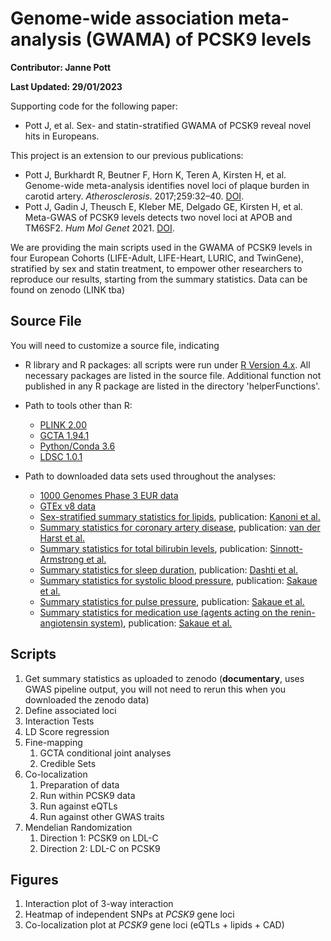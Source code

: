 # Genome-wide association meta-analysis (GWAMA) of PCSK9 levels

**Contributor: Janne Pott**

**Last Updated: 29/01/2023**

Supporting code for the following paper:

* Pott J, et al. Sex- and statin-stratified GWAMA of PCSK9 reveal novel hits in Europeans. 

This project is an extension to our previous publications:

* Pott J, Burkhardt R, Beutner F, Horn K, Teren A, Kirsten H, et al. Genome-wide meta-analysis identifies novel loci of plaque burden in carotid artery. _Atherosclerosis_. 2017;259:32–40. [DOI](https://doi.org/10.1016/j.atherosclerosis.2017.02.018).
* Pott J, Gadin J, Theusch E, Kleber ME, Delgado GE, Kirsten H, et al. Meta-GWAS of PCSK9 levels detects two novel loci at APOB and TM6SF2. _Hum Mol Genet_ 2021. [DOI](https://doi.org/10.1093/hmg/ddab279).

We are providing the main scripts used in the GWAMA of PCSK9 levels in four European Cohorts (LIFE-Adult, LIFE-Heart, LURIC, and TwinGene), stratified by sex and statin treatment, to empower other researchers to reproduce our results, starting from the summary statistics. Data can be found on zenodo (LINK tba)

## Source File

You will need to customize a source file, indicating

- R library and R packages: all scripts were run under [R Version 4.x](https://cran.r-project.org/). All necessary packages are listed in the source file. Additional function not published in any R package are listed in the directory 'helperFunctions'. 
- Path to tools other than R: 

    - [PLINK 2.00](https://www.cog-genomics.org/plink/2.0/)
    - [GCTA 1.94.1](https://yanglab.westlake.edu.cn/software/gcta/#Download)
    - [Python/Conda 3.6](https://www.anaconda.com/products/individual)
    - [LDSC 1.0.1](https://github.com/bulik/ldsc)

- Path to downloaded data sets used throughout the analyses:

    - [1000 Genomes Phase 3 EUR data](https://www.internationalgenome.org/data-portal/data-collection/phase-3)
    - [GTEx v8 data](https://gtexportal.org/home/protectedDataAccess)
    - [Sex-stratified summary statistics for lipids](http://csg.sph.umich.edu/willer/public/glgc-lipids2021/), publication: [Kanoni et al.](https://genomebiology.biomedcentral.com/articles/10.1186/s13059-022-02837-1)
    - [Summary statistics for coronary artery disease](https://data.mendeley.com/datasets/gbbsrpx6bs/1), publication: [van der Harst et al.](https://www.ahajournals.org/doi/10.1161/CIRCRESAHA.117.312086)
    - [Summary statistics for total bilirubin levels](http://ftp.ebi.ac.uk/pub/databases/gwas/summary_statistics/GCST90019001-GCST90020000/GCST90019521/), publication: [Sinnott-Armstrong et al.](https://pubmed.ncbi.nlm.nih.gov/33462484/)
    - [Summary statistics for sleep duration](http://ftp.ebi.ac.uk/pub/databases/gwas/summary_statistics/GCST007001-GCST008000/GCST007561/), publication: [Dashti et al.](https://pubmed.ncbi.nlm.nih.gov/30846698/)
    - [Summary statistics for systolic blood pressure](http://ftp.ebi.ac.uk/pub/databases/gwas/summary_statistics/GCST90018001-GCST90019000/GCST90018972/), publication: [Sakaue et al.](https://pubmed.ncbi.nlm.nih.gov/34594039/)
    - [Summary statistics for pulse pressure](http://ftp.ebi.ac.uk/pub/databases/gwas/summary_statistics/GCST90018001-GCST90019000/GCST90018970/), publication: [Sakaue et al.](https://pubmed.ncbi.nlm.nih.gov/34594039/)
    - [Summary statistics for medication use (agents acting on the renin-angiotensin system)](http://ftp.ebi.ac.uk/pub/databases/gwas/summary_statistics/GCST90018001-GCST90019000/GCST90018988/), publication: [Sakaue et al.](https://pubmed.ncbi.nlm.nih.gov/34594039/)
 
## Scripts 

1. Get summary statistics as uploaded to zenodo (**documentary**, uses GWAS pipeline output, you will not need to rerun this when you downloaded the zenodo data)
2. Define associated loci 
3. Interaction Tests
4. LD Score regression
5. Fine-mapping
    1. GCTA conditional joint analyses
    2. Credible Sets
6. Co-localization
    1. Preparation of data
    2. Run within PCSK9 data
    3. Run against eQTLs
    4. Run against other GWAS traits
7. Mendelian Randomization
    1. Direction 1: PCSK9 on LDL-C
    2. Direction 2: LDL-C on PCSK9
    
## Figures

1. Interaction plot of 3-way interaction
2. Heatmap of independent SNPs at _PCSK9_ gene loci
3. Co-localization plot at _PCSK9_ gene loci (eQTLs + lipids + CAD)
